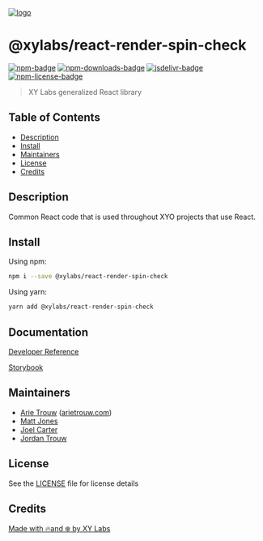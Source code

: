 [![logo][]](https://xylabs.com)

# @xylabs/react-render-spin-check

[![npm-badge][]][npm-link]
[![npm-downloads-badge][]][npm-link]
[![jsdelivr-badge][]][jsdelivr-link]
[![npm-license-badge][]](LICENSE)

> XY Labs generalized React library 

## Table of Contents

-   [Description](#description)
-   [Install](#install)
-   [Maintainers](#maintainers)
-   [License](#license)
-   [Credits](#credits)

## Description

Common React code that is used throughout XYO projects that use React.

## Install

Using npm:

```sh
npm i --save @xylabs/react-render-spin-check
```

Using yarn:

```sh
yarn add @xylabs/react-render-spin-check
```

## Documentation
[Developer Reference](https://xylabs.github.io/sdk-react)

[Storybook](https://xylabs.github.io/sdk-react/storybook)

## Maintainers

-   [Arie Trouw](https://github.com/arietrouw) ([arietrouw.com](https://arietrouw.com))
-   [Matt Jones](https://github.com/jonesmac)
-   [Joel Carter](https://github.com/JoelBCarter)
-   [Jordan Trouw](https://github.com/jordantrouw)

## License

See the [LICENSE](LICENSE) file for license details

## Credits

[Made with 🔥and ❄️ by XY Labs](https://xylabs.com)

[logo]: https://cdn.xy.company/img/brand/XYPersistentCompany_Logo_Icon_Colored.svg

[npm-badge]: https://img.shields.io/npm/v/@xylabs/react-render-spin-check.svg
[npm-link]: https://www.npmjs.com/package/@xylabs/react-render-spin-check

[npm-downloads-badge]: https://img.shields.io/npm/dw/@xylabs/react-render-spin-check
[npm-license-badge]: https://img.shields.io/npm/l/@xylabs/react-render-spin-check

[jsdelivr-badge]: https://data.jsdelivr.com/v1/package/npm/@xylabs/react-render-spin-check/badge
[jsdelivr-link]: https://www.jsdelivr.com/package/npm/@xylabs/react-render-spin-check
